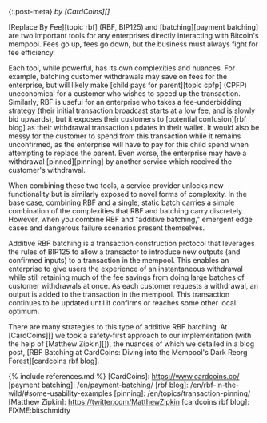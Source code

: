 {:.post-meta}
*by [CardCoins][]*

[Replace By Fee][topic rbf] (RBF, BIP125) and [batching][payment batching] are two important tools for any enterprises
directly interacting with Bitcoin's mempool. Fees go up, fees go down, but
the business must always fight for fee efficiency.

Each tool, while powerful, has its own complexities and nuances. For example,
batching customer withdrawals may save on fees for the enterprise, but will likely make
[child pays for parent][topic cpfp] (CPFP) uneconomical for a customer who wishes to speed up the transaction.
Similarly, RBF is useful for an enterprise who takes a fee-underbidding strategy
(their initial transaction broadcast starts at a low fee, and is slowly bid
upwards), but it exposes their customers to [potential confusion][rbf blog] as their
withdrawal transaction updates in their wallet. It would also be messy for the
customer to spend from this transaction while it remains unconfirmed, as the
enterprise will have to pay for this child spend when attempting to replace
the parent. Even worse, the enterprise may have a withdrawal [pinned][pinning] by another
service which received the customer's withdrawal.

When combining these two tools, a service provider unlocks new functionality but
is similarly exposed to novel forms of complexity. In the base case, combining
RBF and a single, static batch carries a simple combination of the complexities
that RBF and batching carry discretely. However, when you combine RBF and
"additive batching," emergent edge cases and dangerous failure scenarios present
themselves.

Additive RBF batching is a transaction construction protocol that leverages the
rules of BIP125 to allow a transactor to introduce new outputs (and confirmed
inputs) to a transaction in the mempool. This enables an enterprise to give
users the experience of an instantaneous withdrawal while still retaining much
of the fee savings from doing large batches of customer withdrawals at once. As
each customer requests a withdrawal, an output is added to the transaction in
the mempool. This transaction continues to be updated until it confirms or
reaches some other local optimum.

There are many strategies to this type of additive RBF batching. At [CardCoins][] we
took a safety-first approach to our implementation (with the help of [Matthew
Zipkin][]), the nuances of which we detailed in a blog post, [RBF
Batching at CardCoins: Diving into the Mempool's Dark Reorg Forest][cardcoins
rbf blog].

{% include references.md %}
[CardCoins]: https://www.cardcoins.co/
[payment batching]: /en/payment-batching/
[rbf blog]: /en/rbf-in-the-wild/#some-usability-examples
[pinning]: /en/topics/transaction-pinning/
[Matthew Zipkin]: https://twitter.com/MatthewZipkin
[cardcoins rbf blog]: FIXME:bitschmidty
